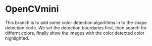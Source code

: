 # OpenCVmini
This branch is to add some color detection algorithms in to the shape detection code.
We set the detection bourdaries first, then search for differnt colors, finally show the images with the color detected color highlighted.
